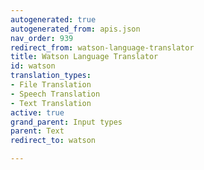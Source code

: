 ```yaml
---
autogenerated: true
autogenerated_from: apis.json
nav_order: 939
redirect_from: watson-language-translator
title: Watson Language Translator
id: watson
translation_types:
- File Translation
- Speech Translation
- Text Translation
active: true
grand_parent: Input types
parent: Text
redirect_to: watson

---
```


